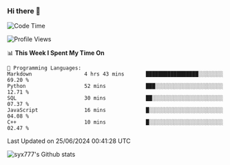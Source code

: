 ### Hi there 👋

<!--
**syx777/syx777** is a ✨ _special_ ✨ repository because its `README.md` (this file) appears on your GitHub profile.

Here are some ideas to get you started:

- 🔭 I’m currently working on ...
- 🌱 I’m currently learning ...
- 👯 I’m looking to collaborate on ...
- 🤔 I’m looking for help with ...
- 💬 Ask me about ...
- 📫 How to reach me: ...
- 😄 Pronouns: ...
- ⚡ Fun fact: ...
-->
<!--START_SECTION:waka-->
![Code Time](http://img.shields.io/badge/Code%20Time-154%20hrs%2051%20mins-blue)

![Profile Views](http://img.shields.io/badge/Profile%20Views-18-blue)

📊 **This Week I Spent My Time On** 

```text
💬 Programming Languages: 
Markdown                 4 hrs 43 mins       █████████████████░░░░░░░░   69.20 % 
Python                   52 mins             ███░░░░░░░░░░░░░░░░░░░░░░   12.71 % 
SQL                      30 mins             ██░░░░░░░░░░░░░░░░░░░░░░░   07.37 % 
JavaScript               16 mins             █░░░░░░░░░░░░░░░░░░░░░░░░   04.08 % 
C++                      10 mins             █░░░░░░░░░░░░░░░░░░░░░░░░   02.47 % 
```


 Last Updated on 25/06/2024 00:41:28 UTC
<!--END_SECTION:waka-->

![syx777's Github stats](https://github-readme-stats-syx777.vercel.app/api?username=syx777&show_icons=true&count_private=true)
